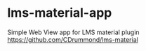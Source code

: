 # lms-material-app
Simple Web View app for LMS material plugin https://github.com/CDrummond/lms-material
